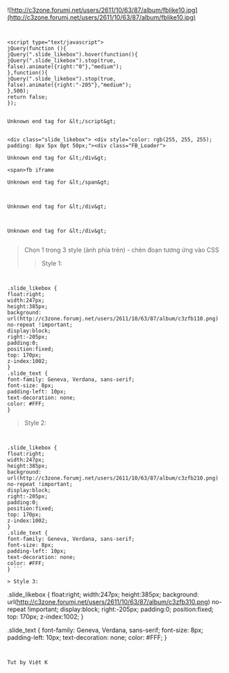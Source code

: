 ![http://c3zone.forumj.net/users/2611/10/63/87/album/fblike10.jpg](http://c3zone.forumj.net/users/2611/10/63/87/album/fblike10.jpg)
```


<script type="text/javascript">
jQuery(function (){
jQuery(".slide_likebox").hover(function(){
jQuery(".slide_likebox").stop(true, false).animate({right:"0"},"medium");
},function(){
jQuery(".slide_likebox").stop(true, false).animate({right:"-205"},"medium");
},500);
return false;
});


Unknown end tag for &lt;/script&gt;


<div class="slide_likebox"> <div style="color: rgb(255, 255, 255); padding: 8px 5px 0pt 50px;"><div class="FB_Loader">

Unknown end tag for &lt;/div&gt;

<span>fb iframe

Unknown end tag for &lt;/span&gt;



Unknown end tag for &lt;/div&gt;



Unknown end tag for &lt;/div&gt;


```

> Chọn 1 trong 3 style (ảnh phía trên) - chèn đoạn tương ứng vào CSS
> > Style 1:

```


.slide_likebox {
float:right;
width:247px;
height:385px;
background: url(http://c3zone.forumj.net/users/2611/10/63/87/album/c3zfb110.png) no-repeat !important;
display:block;
right:-205px;
padding:0;
position:fixed;
top: 170px;
z-index:1002;
}
.slide_text {
font-family: Geneva, Verdana, sans-serif;
font-size: 8px;
padding-left: 10px;
text-decoration: none;
color: #FFF;
}
```

> Style 2:

```


.slide_likebox {
float:right;
width:247px;
height:385px;
background: url(http://c3zone.forumj.net/users/2611/10/63/87/album/c3zfb210.png) no-repeat !important;
display:block;
right:-205px;
padding:0;
position:fixed;
top: 170px;
z-index:1002;
}
.slide_text {
font-family: Geneva, Verdana, sans-serif;
font-size: 8px;
padding-left: 10px;
text-decoration: none;
color: #FFF;
} ```

> Style 3:
```


.slide_likebox {
float:right;
width:247px;
height:385px;
background: url(http://c3zone.forumj.net/users/2611/10/63/87/album/c3zfb310.png) no-repeat !important;
display:block;
right:-205px;
padding:0;
position:fixed;
top: 170px;
z-index:1002;
}

.slide_text {
font-family: Geneva, Verdana, sans-serif;
font-size: 8px;
padding-left: 10px;
text-decoration: none;
color: #FFF;
}

```


Tut by Việt K